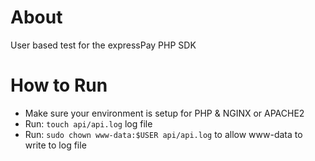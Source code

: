 # About
User based test for the expressPay PHP SDK

# How to Run
* Make sure your environment is setup for PHP & NGINX or APACHE2
* Run: `touch api/api.log` log file
* Run: `sudo chown www-data:$USER api/api.log` to allow www-data to write to log file
